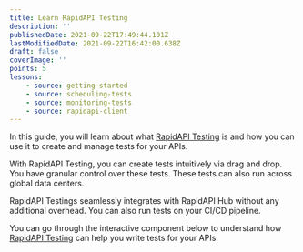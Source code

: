 ```yaml
---
title: Learn RapidAPI Testing
description: ''
publishedDate: 2021-09-22T17:49:44.101Z
lastModifiedDate: 2021-09-22T16:42:00.638Z
draft: false
coverImage: ''
points: 5
lessons:
    - source: getting-started
    - source: scheduling-tests
    - source: monitoring-tests
    - source: rapidapi-client
---
```


<Lead>

In this guide, you will learn about what [RapidAPI Testing](https://rapidapi.com/testing/dashboard?utm_source=RapidAPI.com/learn&utm_medium=DevRel&utm_campaign=DevRel) is and how you can use it to create and manage tests for your APIs.

</Lead>

With RapidAPI Testing, you can create tests intuitively via drag and drop. You have granular control over these tests. These tests can also run across global data centers.

RapidAPI Testings seamlessly integrates with RapidAPI Hub without any additional overhead. You can also run tests on your CI/CD pipeline.

You can go through the interactive component below to understand how [RapidAPI Testing](https://RapidAPI.com/testing/dashboard?utm_source=RapidAPI.com/learn&utm_medium=DevRel&utm_campaign=DevRel) can help you write tests for your APIs.

<RapidAPITesting />
